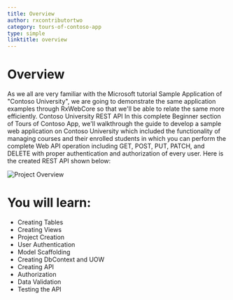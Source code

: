 ```yaml
---
title: Overview
author: rxcontributortwo
category: tours-of-contoso-app  
type: simple
linktitle: overview
---
```


# Overview

As we all are very familiar with the Microsoft tutorial Sample Application of "Contoso University", we are going to demonstrate the same application examples through RxWebCore so that we'll be able to relate the same more efficiently.
Contoso University REST API
In this complete Beginner section of Tours of Contoso App, we'll walkthrough the guide to develop a sample web application on Contoso University which included the functionality of managing courses and their enrolled students in which you can perform the complete Web API operation including GET, POST, PUT, PATCH, and DELETE with proper authentication and authorization of every user.
Here is the created REST API shown below:

![Project Overview](Images/run-the-project.png)

# You will learn:
<ul class="bullet-list">
  <li>Creating Tables</li> 
  <li>Creating Views</li>
  <li>Project Creation</li>
  <li>User Authentication</li>
  <li>Model Scaffolding</li>
  <li>Creating DbContext and UOW</li>
  <li>Creating API</li>
  <li>Authorization</li>
  <li>Data Validation</li>
  <li>Testing the API</li>
</ul>


